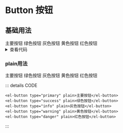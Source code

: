 # Button 按钮

## 基础用法

<div class="ui-button">
  <el-button type="primary">主要按钮</el-button>
  <el-button type="success">绿色按钮</el-button>
  <el-button type="info">灰色按钮</el-button>
  <el-button type="warning">黄色按钮</el-button>
  <el-button type="danger">红色按钮</el-button>
  <d-ListTable splitPage toolbar :columns="[
    {key: 'test', dataIndex: 'test', title:'测试'},
    {key: 'test', dataIndex: 'test', title:'测试'},
    {key: 'test', dataIndex: 'test', title:'测试'},
    {key: 'test', dataIndex: 'test', title:'测试'},
  ]" />
</div>

<details>
  <summary>查看代码</summary>

```vue
<template>
  <el-button type="primary">主要按钮</el-button>
  <el-button type="success">绿色按钮</el-button>
  <el-button type="info">灰色按钮</el-button>
  <el-button type="warning">黄色按钮</el-button>
  <el-button type="danger">红色按钮</el-button>
</template>
```

</details>

### plain用法

<div class="ui-button">
  <el-button type="primary" plain>主要按钮</el-button>
  <el-button type="success" plain>绿色按钮</el-button>
  <el-button type="info" plain>灰色按钮</el-button>
  <el-button type="warning" plain>黄色按钮</el-button>
  <el-button type="danger" plain>红色按钮</el-button>
</div>

::: details CODE

```vue
<el-button type="primary" plain>主要按钮</el-button>
<el-button type="success" plain>绿色按钮</el-button>
<el-button type="info" plain>灰色按钮</el-button>
<el-button type="warning" plain>黄色按钮</el-button>
<el-button type="danger" plain>红色按钮</el-button>
```

:::
